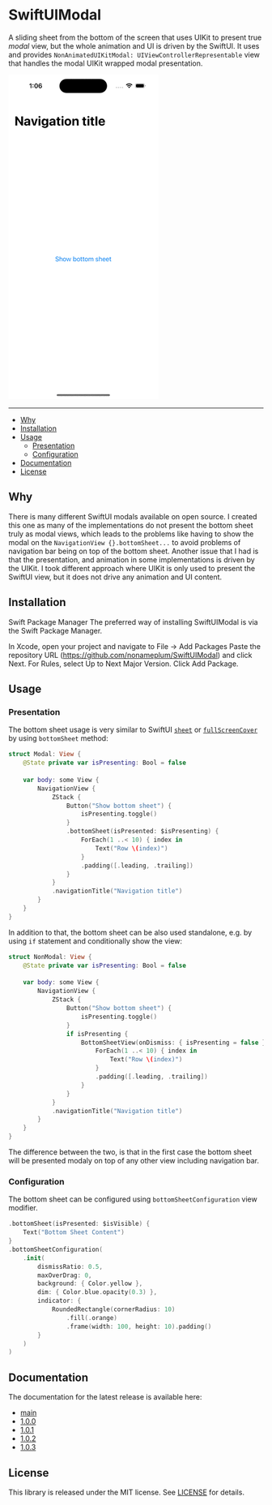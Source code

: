 # SwiftUIModal

A sliding sheet from the bottom of the screen that uses UIKit to present true *modal* view, but the whole animation and UI is driven by the SwiftUI.
It uses and provides `NonAnimatedUIKitModal: UIViewControllerRepresentable` view that handles the modal UIKit wrapped modal presentation.

![modal presentation](Sources/SwiftUIModal/Documentation.docc/modal_presentation.gif)

---

- [Why](#why)
- [Installation](#installation)
- [Usage](#usage)
  - [Presentation](#presentation)
  - [Configuration](#configuration)
- [Documentation](#documentation)
- [License](#license)

## Why

There is many different SwiftUI modals available on open source.
I created this one as many of the implementations do not present the bottom sheet truly as modal views, 
which leads to the problems like having to show the modal on the `NavigationView {}.bottomSheet...` 
to avoid problems of navigation bar being on top of the bottom sheet.
Another issue that I had is that the presentation, and animation in some implementations is driven by the UIKit.
I took different approach where UIKit is only used to present the SwiftUI view, but it does not drive any animation and UI content.
 
## Installation

Swift Package Manager
The preferred way of installing SwiftUIModal is via the Swift Package Manager.

In Xcode, open your project and navigate to File → Add Packages
Paste the repository URL (https://github.com/nonameplum/SwiftUIModal) and click Next.
For Rules, select Up to Next Major Version.
Click Add Package.

## Usage

### Presentation

The bottom sheet usage is very similar to SwiftUI [`sheet`](https://developer.apple.com/documentation/SwiftUI/View/sheet(isPresented:onDismiss:content:)) or [`fullScreenCover`](https://developer.apple.com/documentation/swiftui/view/fullscreencover(ispresented:ondismiss:content:)) by using `bottomSheet` method:

```swift
struct Modal: View {
    @State private var isPresenting: Bool = false

    var body: some View {
        NavigationView {
            ZStack {
                Button("Show bottom sheet") {
                    isPresenting.toggle()
                }
                .bottomSheet(isPresented: $isPresenting) {
                    ForEach(1 ..< 10) { index in
                        Text("Row \(index)")
                    }
                    .padding([.leading, .trailing])
                }
            }
            .navigationTitle("Navigation title")
        }
    }
}
```

In addition to that, the bottom sheet can be also used standalone, e.g. by using `if` statement and conditionally show the view:

```swift
struct NonModal: View {
    @State private var isPresenting: Bool = false

    var body: some View {
        NavigationView {
            ZStack {
                Button("Show bottom sheet") {
                    isPresenting.toggle()
                }
                if isPresenting {
                    BottomSheetView(onDismiss: { isPresenting = false }) {
                        ForEach(1 ..< 10) { index in
                            Text("Row \(index)")
                        }
                        .padding([.leading, .trailing])
                    }
                }
            }
            .navigationTitle("Navigation title")
        }
    }
}
```

The difference between the two, is that in the first case the bottom sheet will be presented modaly on top of any other view including navigation bar.

### Configuration

The bottom sheet can be configured using `bottomSheetConfiguration` view modifier.

```swift
.bottomSheet(isPresented: $isVisible) {
    Text("Bottom Sheet Content")
}
.bottomSheetConfiguration(
    .init(
        dismissRatio: 0.5,
        maxOverDrag: 0,
        background: { Color.yellow },
        dim: { Color.blue.opacity(0.3) },
        indicator: {
            RoundedRectangle(cornerRadius: 10)
                .fill(.orange)
                .frame(width: 100, height: 10).padding()
        }
    )
)
```

## Documentation

The documentation for the latest release is available here:

* [main](https://nonameplum.github.io/SwiftUIModal/main/documentation/swiftuimodal/)
* [1.0.0](https://nonameplum.github.io/SwiftUIModal/1.0.0/documentation/swiftuimodal/)
* [1.0.1](https://nonameplum.github.io/SwiftUIModal/1.0.1/documentation/swiftuimodal/)
* [1.0.2](https://nonameplum.github.io/SwiftUIModal/1.0.2/documentation/swiftuimodal/)
* [1.0.3](https://nonameplum.github.io/SwiftUIModal/1.0.3/documentation/swiftuimodal/)

## License

This library is released under the MIT license. See [LICENSE](LICENSE.md) for details.
